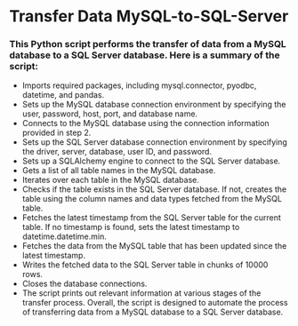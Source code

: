 # Transfer Data MySQL-to-SQL-Server 

### This Python script performs the transfer of data from a MySQL database to a SQL Server database. Here is a summary of the script:

- Imports required packages, including mysql.connector, pyodbc, datetime, and pandas.
- Sets up the MySQL database connection environment by specifying the user, password, host, port, and database name.
- Connects to the MySQL database using the connection information provided in step 2.
- Sets up the SQL Server database connection environment by specifying the driver, server, database, user ID, and password.
- Sets up a SQLAlchemy engine to connect to the SQL Server database.
- Gets a list of all table names in the MySQL database.
- Iterates over each table in the MySQL database.
- Checks if the table exists in the SQL Server database. If not, creates the table using the column names and data types fetched from the MySQL table.
- Fetches the latest timestamp from the SQL Server table for the current table. If no timestamp is found, sets the latest timestamp to datetime.datetime.min.
- Fetches the data from the MySQL table that has been updated since the latest timestamp.
- Writes the fetched data to the SQL Server table in chunks of 10000 rows.
- Closes the database connections.
- The script prints out relevant information at various stages of the transfer process. Overall, the script is designed to automate the process of transferring data from   a MySQL database to a SQL Server database.
